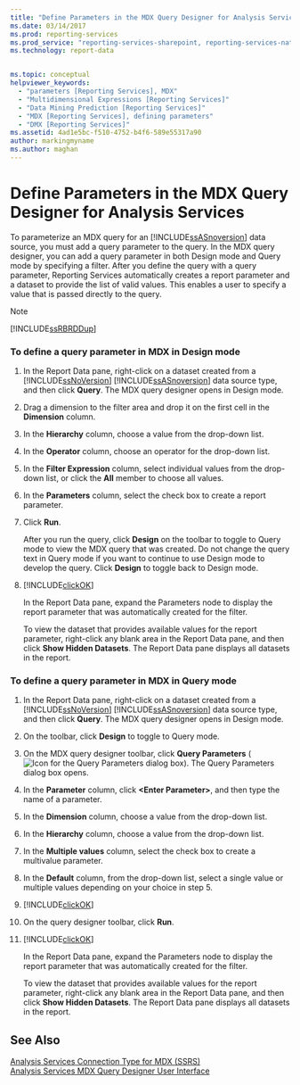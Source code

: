 ```yaml
---
title: "Define Parameters in the MDX Query Designer for Analysis Services | Microsoft Docs"
ms.date: 03/14/2017
ms.prod: reporting-services
ms.prod_service: "reporting-services-sharepoint, reporting-services-native"
ms.technology: report-data


ms.topic: conceptual
helpviewer_keywords: 
  - "parameters [Reporting Services], MDX"
  - "Multidimensional Expressions [Reporting Services]"
  - "Data Mining Prediction [Reporting Services]"
  - "MDX [Reporting Services], defining parameters"
  - "DMX [Reporting Services]"
ms.assetid: 4ad1e5bc-f510-4752-b4f6-589e55317a90
author: markingmyname
ms.author: maghan
---
```

# Define Parameters in the MDX Query Designer for Analysis Services
  To parameterize an MDX query for an [!INCLUDE[ssASnoversion](../../includes/ssasnoversion-md.md)] data source, you must add a query parameter to the query. In the MDX query designer, you can add a query parameter in both Design mode and Query mode by specifying a filter. After you define the query with a query parameter, Reporting Services automatically creates a report parameter and a dataset to provide the list of valid values. This enables a user to specify a value that is passed directly to the query.  
  
> [!NOTE]  
>  [!INCLUDE[ssRBRDDup](../../includes/ssrbrddup-md.md)]  
  
### To define a query parameter in MDX in Design mode  
  
1.  In the Report Data pane, right-click on a dataset created from a [!INCLUDE[ssNoVersion](../../includes/ssnoversion-md.md)] [!INCLUDE[ssASnoversion](../../includes/ssasnoversion-md.md)] data source type, and then click **Query**. The MDX query designer opens in Design mode.  
  
2.  Drag a dimension to the filter area and drop it on the first cell in the **Dimension** column.  
  
3.  In the **Hierarchy** column, choose a value from the drop-down list.  
  
4.  In the **Operator** column, choose an operator for the drop-down list.  
  
5.  In the **Filter Expression** column, select individual values from the drop-down list, or click the **All** member to choose all values.  
  
6.  In the **Parameters** column, select the check box to create a report parameter.  
  
7.  Click **Run**.  
  
     After you run the query, click **Design** on the toolbar to toggle to Query mode to view the MDX query that was created. Do not change the query text in Query mode if you want to continue to use Design mode to develop the query. Click **Design** to toggle back to Design mode.  
  
8.  [!INCLUDE[clickOK](../../includes/clickok-md.md)]  
  
     In the Report Data pane, expand the Parameters node to display the report parameter that was automatically created for the filter.  
  
     To view the dataset that provides available values for the report parameter, right-click any blank area in the Report Data pane, and then click **Show Hidden Datasets**. The Report Data pane displays all datasets in the report.  
  
### To define a query parameter in MDX in Query mode  
  
1.  In the Report Data pane, right-click on a dataset created from a [!INCLUDE[ssNoVersion](../../includes/ssnoversion-md.md)] [!INCLUDE[ssASnoversion](../../includes/ssasnoversion-md.md)] data source type, and then click **Query**. The MDX query designer opens in Design mode.  
  
2.  On the toolbar, click **Design** to toggle to Query mode.  
  
3.  On the MDX query designer toolbar, click **Query Parameters** (![Icon for the Query Parameters dialog box](../../reporting-services/report-data/media/iconqueryparameter.gif "Icon for the Query Parameters dialog box")). The Query Parameters dialog box opens.  
  
4.  In the **Parameter** column, click **\<Enter Parameter>**, and then type the name of a parameter.  
  
5.  In the **Dimension** column, choose a value from the drop-down list.  
  
6.  In the **Hierarchy** column, choose a value from the drop-down list.  
  
7.  In the **Multiple values** column, select the check box to create a multivalue parameter.  
  
8.  In the **Default** column, from the drop-down list, select a single value or multiple values depending on your choice in step 5.  
  
9. [!INCLUDE[clickOK](../../includes/clickok-md.md)]  
  
10. On the query designer toolbar, click **Run**.  
  
11. [!INCLUDE[clickOK](../../includes/clickok-md.md)]  
  
     In the Report Data pane, expand the Parameters node to display the report parameter that was automatically created for the filter.  
  
     To view the dataset that provides available values for the report parameter, right-click any blank area in the Report Data pane, and then click **Show Hidden Datasets**. The Report Data pane displays all datasets in the report.  
  
## See Also  
 [Analysis Services Connection Type for MDX &#40;SSRS&#41;](../../reporting-services/report-data/analysis-services-connection-type-for-mdx-ssrs.md)   
 [Analysis Services MDX Query Designer User Interface](../../reporting-services/report-data/analysis-services-mdx-query-designer-user-interface.md)  
  
  
